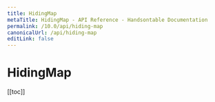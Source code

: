 ```yaml
---
title: HidingMap
metaTitle: HidingMap - API Reference - Handsontable Documentation
permalink: /10.0/api/hiding-map
canonicalUrl: /api/hiding-map
editLink: false
---
```


# HidingMap

[[toc]]
